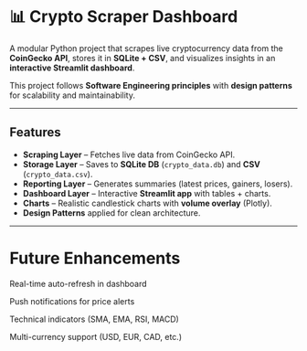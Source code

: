 # 📊 Crypto Scraper Dashboard

A modular Python project that scrapes live cryptocurrency data from the **CoinGecko API**, stores it in **SQLite + CSV**, and visualizes insights in an **interactive Streamlit dashboard**.  

This project follows **Software Engineering principles** with **design patterns** for scalability and maintainability.

---

##  Features
-  **Scraping Layer** – Fetches live data from CoinGecko API.
-  **Storage Layer** – Saves to **SQLite DB** (`crypto_data.db`) and **CSV** (`crypto_data.csv`).
-  **Reporting Layer** – Generates summaries (latest prices, gainers, losers).
-  **Dashboard Layer** – Interactive **Streamlit app** with tables + charts.
-  **Charts** – Realistic candlestick charts with **volume overlay** (Plotly).
-  **Design Patterns** applied for clean architecture.

---


# Future Enhancements

 Real-time auto-refresh in dashboard

 Push notifications for price alerts

 Technical indicators (SMA, EMA, RSI, MACD)

 Multi-currency support (USD, EUR, CAD, etc.)

